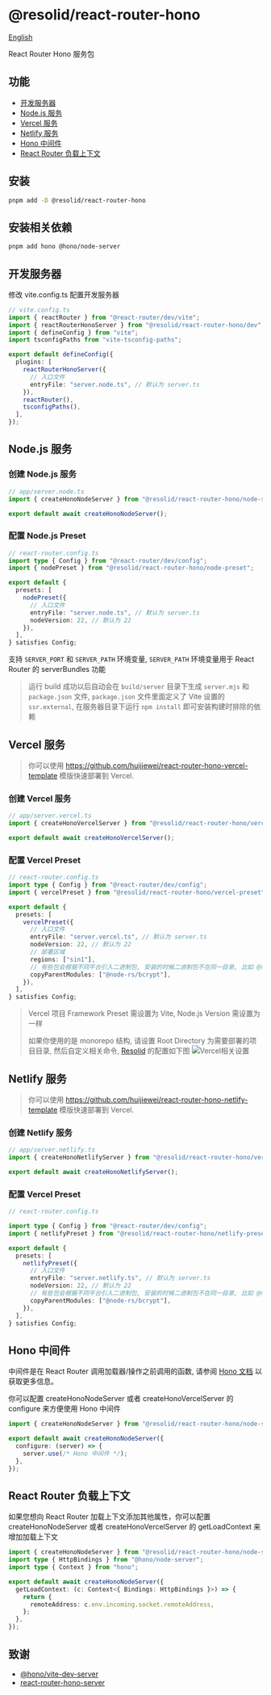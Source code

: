 # @resolid/react-router-hono

[English](README.md)

React Router Hono 服务包

## 功能

- [开发服务器](#开发服务器)
- [Node.js 服务](#nodejs-服务)
- [Vercel 服务](#vercel-服务)
- [Netlify 服务](#netlify-服务)
- [Hono 中间件](#hono-中间件)
- [React Router 负载上下文](#react-router-负载上下文)

## 安装

```bash
pnpm add -D @resolid/react-router-hono
```

## 安装相关依赖

```bash
pnpm add hono @hono/node-server
```

## 开发服务器

修改 vite.config.ts 配置开发服务器

```ts
// vite.config.ts
import { reactRouter } from "@react-router/dev/vite";
import { reactRouterHonoServer } from "@resolid/react-router-hono/dev";
import { defineConfig } from "vite";
import tsconfigPaths from "vite-tsconfig-paths";

export default defineConfig({
  plugins: [
    reactRouterHonoServer({
      // 入口文件
      entryFile: "server.node.ts", // 默认为 server.ts
    }),
    reactRouter(),
    tsconfigPaths(),
  ],
});
```

## Node.js 服务

### 创建 Node.js 服务

```ts
// app/server.node.ts
import { createHonoNodeServer } from "@resolid/react-router-hono/node-server";

export default await createHonoNodeServer();
```

### 配置 Node.js Preset

```ts
// react-router.config.ts
import type { Config } from "@react-router/dev/config";
import { nodePreset } from "@resolid/react-router-hono/node-preset";

export default {
  presets: [
    nodePreset({
      // 入口文件
      entryFile: "server.node.ts", // 默认为 server.ts
      nodeVersion: 22, // 默认为 22
    }),
  ],
} satisfies Config;
```

支持 `SERVER_PORT` 和 `SERVER_PATH` 环境变量, `SERVER_PATH` 环境变量用于 React Router 的 serverBundles 功能

> 运行 build 成功以后自动会在 `build/server` 目录下生成 `server.mjs` 和 `package.json` 文件, `package.json` 文件里面定义了
> Vite 设置的 `ssr.external`, 在服务器目录下运行 `npm install` 即可安装构建时排除的依赖

## Vercel 服务

> 你可以使用 https://github.com/huijiewei/react-router-hono-vercel-template 模版快速部署到 Vercel.

### 创建 Vercel 服务

```ts
// app/server.vercel.ts
import { createHonoVercelServer } from "@resolid/react-router-hono/vercel-server";

export default await createHonoVercelServer();
```

### 配置 Vercel Preset

```ts
// react-router.config.ts
import type { Config } from "@react-router/dev/config";
import { vercelPreset } from "@resolid/react-router-hono/vercel-preset";

export default {
  presets: [
    vercelPreset({
      // 入口文件
      entryFile: "server.vercel.ts", // 默认为 server.ts
      nodeVersion: 22, // 默认为 22
      // 部署区域
      regions: ["sin1"],
      // 有些包会根据不同平台引入二进制包, 安装的时候二进制包不在同一目录, 比如 @node-rs/bcrypt
      copyParentModules: ["@node-rs/bcrypt"],
    }),
  ],
} satisfies Config;
```

> Vercel 项目 Framework Preset 需设置为 Vite, Node.js Version 需设置为一样
>
> 如果你使用的是 monorepo 结构, 请设置 Root Directory 为需要部署的项目目录,
> 然后自定义相关命令, [Resolid](https://github.com/huijiewei/resolid) 的配置如下图
> ![Vercel相关设置](.github/assets/vercel-settings.png)

## Netlify 服务

> 你可以使用 https://github.com/huijiewei/react-router-hono-netlify-template 模版快速部署到 Vercel.

### 创建 Netlify 服务

```ts
// app/server.netlify.ts
import { createHonoNetlifyServer } from "@resolid/react-router-hono/vercel-server";

export default await createHonoNetlifyServer();
```

### 配置 Vercel Preset

```ts
// react-router.config.ts

import type { Config } from "@react-router/dev/config";
import { netlifyPreset } from "@resolid/react-router-hono/netlify-preset";

export default {
  presets: [
    netlifyPreset({
      // 入口文件
      entryFile: "server.netlify.ts", // 默认为 server.ts
      nodeVersion: 22, // 默认为 22
      // 有些包会根据不同平台引入二进制包, 安装的时候二进制包不在同一目录, 比如 @node-rs/bcrypt
      copyParentModules: ["@node-rs/bcrypt"],
    }),
  ],
} satisfies Config;
```

## Hono 中间件

中间件是在 React Router 调用加载器/操作之前调用的函数, 请参阅 [Hono 文档](https://hono.dev/docs/guides/middleware) 以获取更多信息。

你可以配置 createHonoNodeServer 或者 createHonoVercelServer 的 configure 来方便使用 Hono 中间件

```ts
import { createHonoNodeServer } from "@resolid/react-router-hono/node-server";

export default await createHonoNodeServer({
  configure: (server) => {
    server.use(/* Hono 中间件 */);
  },
});
```

## React Router 负载上下文

如果您想向 React Router 加载上下文添加其他属性，你可以配置 createHonoNodeServer 或者 createHonoVercelServer 的 getLoadContext
来增加加载上下文

```ts
import { createHonoNodeServer } from "@resolid/react-router-hono/node-server";
import type { HttpBindings } from "@hono/node-server";
import type { Context } from "hono";

export default await createHonoNodeServer({
  getLoadContext: (c: Context<{ Bindings: HttpBindings }>) => {
    return {
      remoteAddress: c.env.incoming.socket.remoteAddress,
    };
  },
});
```

## 致谢

- [@hono/vite-dev-server](https://github.com/honojs/vite-plugins/tree/main/packages/dev-server)
- [react-router-hono-server](https://github.com/rphlmr/react-router-hono-server)
